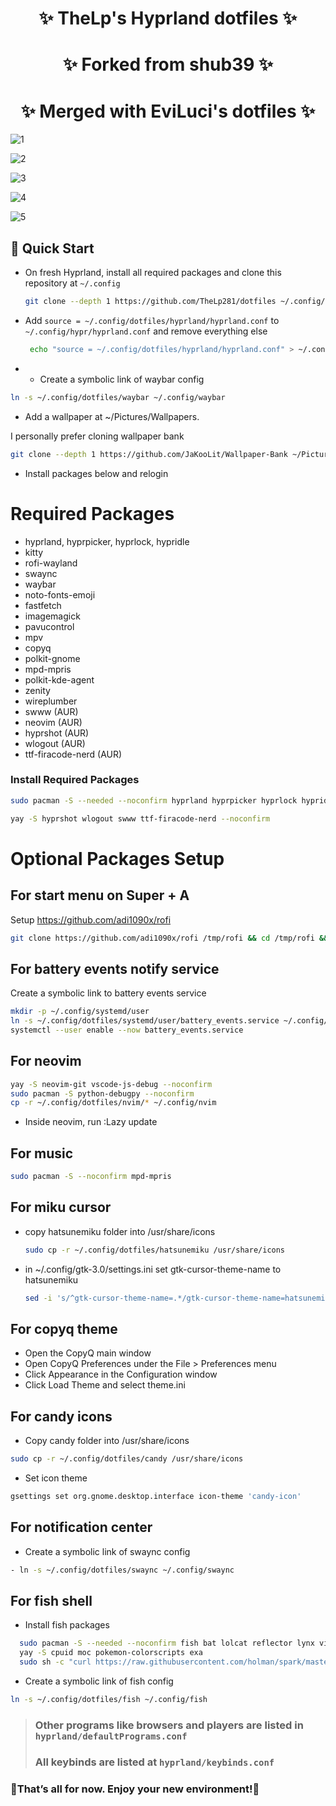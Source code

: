 <div align="center">
    <h1>✨ TheLp's Hyprland dotfiles ✨</h1>
    <h1>✨ Forked from shub39 ✨</h1>
    <h1>✨ Merged with EviLuci's dotfiles ✨</h1>
</div>

<div align="center">

</a>
</div>

![1](screenshots/screenshot_2024-11-17_22-43-14.png)

![2](screenshots/screenshot_2024-11-17_22-48-25.png)

![3](screenshots/screenshot_2024-11-17_22-53-31.png)

![4](screenshots/2024-11-17-230108_hyprshot.png)

![5](screenshots/screenshot_2024-11-17_22-49-13.png)

## 🚀 Quick Start

- On fresh Hyprland, install all required packages and clone this repository at `~/.config`

  ```bash
  git clone --depth 1 https://github.com/TheLp281/dotfiles ~/.config/dotfiles
  ```

- Add `source = ~/.config/dotfiles/hyprland/hyprland.conf` to `~/.config/hypr/hyprland.conf` and remove everything else

  ```bash
   echo "source = ~/.config/dotfiles/hyprland/hyprland.conf" > ~/.config/hypr/hyprland.conf
  ```

- - Create a symbolic link of waybar config

```bash
ln -s ~/.config/dotfiles/waybar ~/.config/waybar
```

- Add a wallpaper at ~/Pictures/Wallpapers.  

I personally prefer cloning wallpaper bank

```bash
git clone --depth 1 https://github.com/JaKooLit/Wallpaper-Bank ~/Pictures/Wallpapers
```

- Install packages below and relogin

# Required Packages

- hyprland, hyprpicker, hyprlock, hypridle
- kitty
- rofi-wayland
- swaync
- waybar
- noto-fonts-emoji
- fastfetch
- imagemagick
- pavucontrol
- mpv
- copyq
- polkit-gnome
- mpd-mpris
- polkit-kde-agent
- zenity
- wireplumber
- swww (AUR)
- neovim (AUR)
- hyprshot (AUR)
- wlogout (AUR)
- ttf-firacode-nerd (AUR)

### Install Required Packages

```bash
sudo pacman -S --needed --noconfirm hyprland hyprpicker hyprlock hypridle kitty rofi-wayland swaync waybar noto-fonts-emoji fastfetch imagemagick mpv copyq polkit-gnome pavucontrol polkit-kde-agent zenity wireplumber
```

```bash
yay -S hyprshot wlogout swww ttf-firacode-nerd --noconfirm
```

# Optional Packages Setup
## For start menu on Super + A
  Setup https://github.com/adi1090x/rofi
  ```bash
  git clone https://github.com/adi1090x/rofi /tmp/rofi && cd /tmp/rofi && bash setup.sh && cd ~ && rm -rf /tmp/rofi
  ```
## For battery events notify service
  Create a symbolic link to battery events service
  ```bash
  mkdir -p ~/.config/systemd/user
  ln -s ~/.config/dotfiles/systemd/user/battery_events.service ~/.config/systemd/user/battery_events.service
  systemctl --user enable --now battery_events.service
  ```


## For neovim
  ```bash
  yay -S neovim-git vscode-js-debug --noconfirm
  sudo pacman -S python-debugpy --noconfirm
  cp -r ~/.config/dotfiles/nvim/* ~/.config/nvim
  ```

  - Inside neovim, run :Lazy update




## For music
  ```bash
  sudo pacman -S --noconfirm mpd-mpris
  ```

## For miku cursor
- copy hatsunemiku folder into /usr/share/icons

  ```bash
  sudo cp -r ~/.config/dotfiles/hatsunemiku /usr/share/icons
  ```

- in ~/.config/gtk-3.0/settings.ini set gtk-cursor-theme-name to hatsunemiku

  ```bash
  sed -i 's/^gtk-cursor-theme-name=.*/gtk-cursor-theme-name=hatsunemiku/' ~/.config/gtk-3.0/settings.ini
  ```

## For copyq theme
- Open the CopyQ main window
- Open CopyQ Preferences under the File > Preferences menu
- Click Appearance in the Configuration window
- Click Load Theme and select theme.ini

## For candy icons
- Copy candy folder into /usr/share/icons

```bash
sudo cp -r ~/.config/dotfiles/candy /usr/share/icons
```

- Set icon theme

```bash
gsettings set org.gnome.desktop.interface icon-theme 'candy-icon'
```

## For notification center
- Create a symbolic link of swaync config

```bash
- ln -s ~/.config/dotfiles/swaync ~/.config/swaync
```


## For fish shell
- Install fish packages
```bash
  sudo pacman -S --needed --noconfirm fish bat lolcat reflector lynx vifm ncmpcpp expac btrfs-progs snapper thefuck starship
  yay -S cpuid moc pokemon-colorscripts exa
  sudo sh -c "curl https://raw.githubusercontent.com/holman/spark/master/spark -o /usr/local/sbin/spark && chmod +x /usr/local/sbin/spark"
```


- Create a symbolic link of fish config
```bash
ln -s ~/.config/dotfiles/fish ~/.config/fish
```



> ### Other programs like browsers and players are listed in `hyprland/defaultPrograms.conf`
>
> ### All keybinds are listed at `hyprland/keybinds.conf`

### 🎉That’s all for now. Enjoy your new environment!🎉

